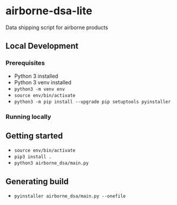 # airborne-dsa-lite

Data shipping script for airborne products

## Local Development

### Prerequisites

- Python 3 installed
- Python 3 venv installed
- `python3 -m venv env`
- `source env/bin/activate`
- `python3 -m pip install --upgrade pip setuptools pyinstaller`

### Running locally

## Getting started

- `source env/bin/activate`
- `pip3 install .`
- `python3 airborne_dsa/main.py`

## Generating build

- `pyinstaller airborne_dsa/main.py --onefile`
